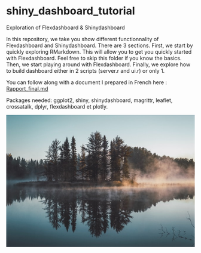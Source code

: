 # shiny_dashboard_tutorial
Exploration of Flexdashboard &amp; Shinydashboard

In this repository, we take you show different functionnality of Flexdashboard and Shinydashboard.
There are 3 sections. First, we start by quickly exploring RMarkdown. This will allow you to get
you quickly started with Flexdashboard. Feel free to skip this folder if you know the basics.
Then, we start playing around with Flexdashboard. Finally, we explore how to build dashboard
either in 2 scripts (server.r and ui.r) or only 1.

You can follow along with a document I prepared in French here : [Rapport_final.md](https://github.com/lili013/shiny_dashboard_tutorial/blob/master/Rapport_final.md)

Packages needed: ggplot2, shiny, shinydashboard, magrittr, leaflet, crossatalk, dplyr, flexdashboard et plotly.

<p align="center">
  <img src="img/juan-davila-P8PlK2nGwqA-unsplash(1).jpg" width="650">
</p>

